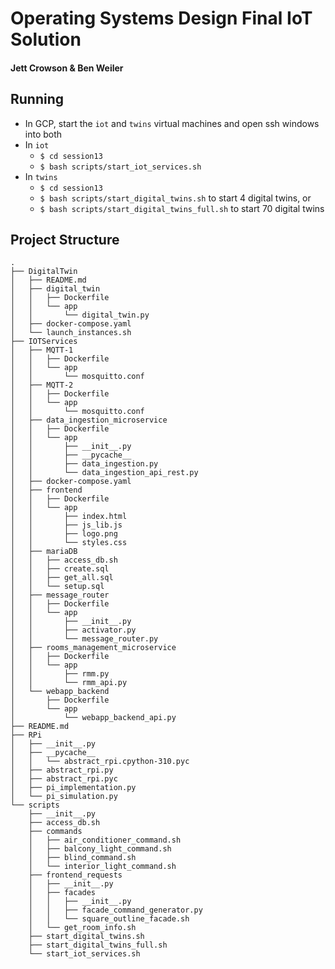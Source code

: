 # Operating Systems Design Final IoT Solution
#### Jett Crowson & Ben Weiler

## Running
- In GCP, start the `iot` and `twins` virtual machines and open ssh windows into both
- In `iot`
  - `$ cd session13`
  - `$ bash scripts/start_iot_services.sh`
- In `twins`
  - `$ cd session13`
  - `$ bash scripts/start_digital_twins.sh` to start 4 digital twins, or
  - `$ bash scripts/start_digital_twins_full.sh` to start 70 digital twins

## Project Structure
```
.
├── DigitalTwin
│   ├── README.md
│   ├── digital_twin
│   │   ├── Dockerfile
│   │   └── app
│   │       └── digital_twin.py
│   ├── docker-compose.yaml
│   └── launch_instances.sh
├── IOTServices
│   ├── MQTT-1
│   │   ├── Dockerfile
│   │   └── app
│   │       └── mosquitto.conf
│   ├── MQTT-2
│   │   ├── Dockerfile
│   │   └── app
│   │       └── mosquitto.conf
│   ├── data_ingestion_microservice
│   │   ├── Dockerfile
│   │   └── app
│   │       ├── __init__.py
│   │       ├── __pycache__
│   │       ├── data_ingestion.py
│   │       └── data_ingestion_api_rest.py
│   ├── docker-compose.yaml
│   ├── frontend
│   │   ├── Dockerfile
│   │   └── app
│   │       ├── index.html
│   │       ├── js_lib.js
│   │       ├── logo.png
│   │       └── styles.css
│   ├── mariaDB
│   │   ├── access_db.sh
│   │   ├── create.sql
│   │   ├── get_all.sql
│   │   └── setup.sql
│   ├── message_router
│   │   ├── Dockerfile
│   │   └── app
│   │       ├── __init__.py
│   │       ├── activator.py
│   │       └── message_router.py
│   ├── rooms_management_microservice
│   │   ├── Dockerfile
│   │   └── app
│   │       ├── rmm.py
│   │       └── rmm_api.py
│   └── webapp_backend
│       ├── Dockerfile
│       └── app
│           └── webapp_backend_api.py
├── README.md
├── RPi
│   ├── __init__.py
│   ├── __pycache__
│   │   └── abstract_rpi.cpython-310.pyc
│   ├── abstract_rpi.py
│   ├── abstract_rpi.pyc
│   ├── pi_implementation.py
│   └── pi_simulation.py
└── scripts
    ├── __init__.py
    ├── access_db.sh
    ├── commands
    │   ├── air_conditioner_command.sh
    │   ├── balcony_light_command.sh
    │   ├── blind_command.sh
    │   └── interior_light_command.sh
    ├── frontend_requests
    │   ├── __init__.py
    │   ├── facades
    │   │   ├── __init__.py
    │   │   ├── facade_command_generator.py
    │   │   └── square_outline_facade.sh
    │   └── get_room_info.sh
    ├── start_digital_twins.sh
    ├── start_digital_twins_full.sh
    └── start_iot_services.sh

```